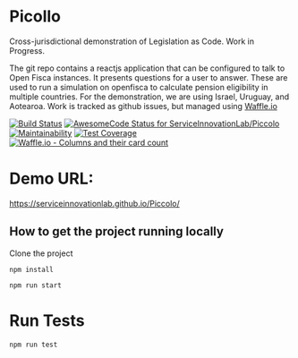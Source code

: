 # Picollo

Cross-jurisdictional demonstration of Legislation as Code.  Work in Progress.

The git repo contains a reactjs application that can be configured to talk to Open Fisca instances. It presents questions for a user to answer. These are used to run a simulation on openfisca to calculate pension eligibility in multiple countries. For the demonstration, we are using Israel, Uruguay, and Aotearoa.
Work is tracked as github issues, but managed using [Waffle.io](https://waffle.io/ServiceInnovationLab/piccolo)

[![Build Status](https://travis-ci.org/ServiceInnovationLab/piccolo.svg?branch=master)](https://travis-ci.org/ServiceInnovationLab/piccolo)
[![AwesomeCode Status for ServiceInnovationLab/Piccolo](https://awesomecode.io/projects/431b2572-acad-4e10-9cbd-2db7cf14276c/status)](https://awesomecode.io/repos/ServiceInnovationLab/Piccolo)
[![Maintainability](https://api.codeclimate.com/v1/badges/af09d7f2ebde3d8dbbb5/maintainability)](https://codeclimate.com/github/ServiceInnovationLab/Piccolo/maintainability)
[![Test Coverage](https://api.codeclimate.com/v1/badges/af09d7f2ebde3d8dbbb5/test_coverage)](https://codeclimate.com/github/ServiceInnovationLab/Piccolo/test_coverage)
[![Waffle.io - Columns and their card count](https://badge.waffle.io/ServiceInnovationLab/piccolo.png?columns=all)](https://waffle.io/ServiceInnovationLab/piccolo?utm_source=badge)

# Demo URL:
https://serviceinnovationlab.github.io/Piccolo/

## How to get the project running locally

Clone the project

`npm install`

`npm run start`

# Run Tests

`npm run test`
